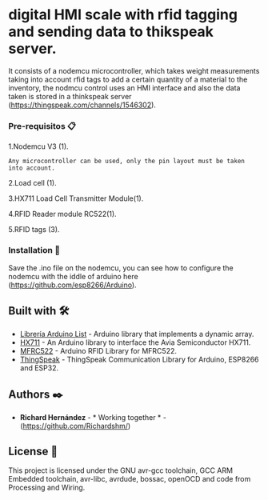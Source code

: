 # digital HMI scale with rfid tagging and sending data to thikspeak server.

It consists of a nodemcu microcontroller, which takes weight measurements taking into account rfid tags to add a 
certain quantity of a material to the inventory, the nodmcu control uses an HMI interface and also the data taken 
is stored in a thinkspeak server (https://thingspeak.com/channels/1546302).

### Pre-requisitos 📋

1.Nodemcu V3 (1).
```
Any microcontroller can be used, only the pin layout must be taken into account.
```
2.Load cell (1).

3.HX711 Load Cell Transmitter Module(1).

4.RFID Reader module RC522(1).

5.RFID tags (3).

### Installation 🔧

Save the .ino file on the nodemcu, you can see how to configure the nodemcu with the iddle of arduino here (https://github.com/esp8266/Arduino).

## Built with 🛠️

* [Librería Arduino List](https://github.com/luisllamasbinaburo/Arduino-List) - Arduino library that implements a dynamic array.
* [HX711](https://github.com/bogde/HX711) - An Arduino library to interface the Avia Semiconductor HX711.
* [MFRC522](https://github.com/miguelbalboa/rfid) - Arduino RFID Library for MFRC522.
* [ThingSpeak](https://github.com/mathworks/thingspeak-arduino) - ThingSpeak Communication Library for Arduino, ESP8266 and ESP32.

## Authors ✒️

* **Richard Hernández** - * Working together * - (https://github.com/Richardshm/)


## License 📄

This project is licensed under the GNU avr-gcc toolchain, GCC ARM Embedded toolchain, avr-libc, avrdude, bossac, openOCD and code from Processing and Wiring.

